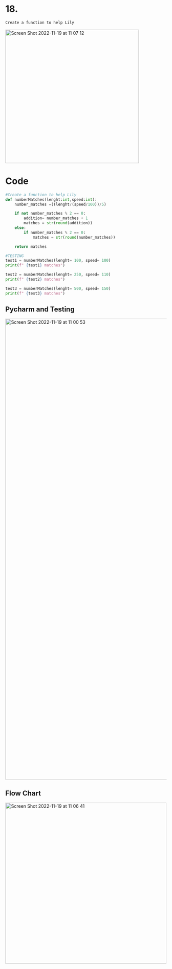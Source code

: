 # 18. 
```diff
Create a function to help Lily
```
<img width="417" alt="Screen Shot 2022-11-19 at 11 07 12" src="https://user-images.githubusercontent.com/111941990/202829333-9462b934-3b99-47f7-8410-a17ce8f65eec.png">

# Code

```.py
#Create a function to help Lily
def numberMatches(lenght:int,speed:int):
    number_matches =((lenght/(speed/100))/5)

    if not number_matches % 2 == 0:
        addition= number_matches + 1
        matches = str(round(addition))
    else:
        if number_matches % 2 == 0:
            matches = str(round(number_matches))

    return matches

#TESTING
test1 = numberMatches(lenght= 100, speed= 100)
print(f" {test1} matches")

test2 = numberMatches(lenght= 250, speed= 110)
print(f" {test2} matches")

test3 = numberMatches(lenght= 500, speed= 150)
print(f" {test3} matches")
```

## Pycharm and Testing
<img width="1440" alt="Screen Shot 2022-11-19 at 11 00 53" src="https://user-images.githubusercontent.com/111941990/202829093-5cd7b618-4006-49b8-8a5c-273bb250a771.png">


## Flow Chart 
<img width="503" alt="Screen Shot 2022-11-19 at 11 06 41" src="https://user-images.githubusercontent.com/111941990/202829301-2b6ea923-6d96-4acd-aef9-83172aeab6c9.png">


